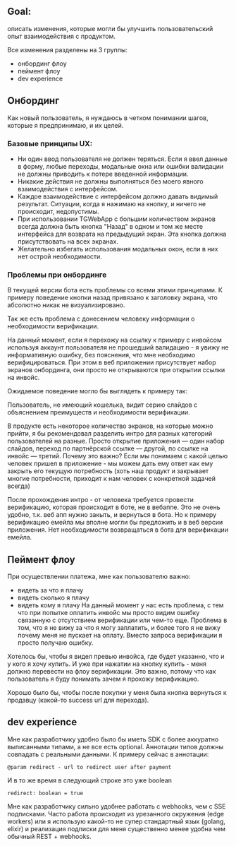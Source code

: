 ## Goal: 
описать изменения, которые могли бы улучшить пользовательский опыт взаимодействия с продуктом.

Все изменения разделены на 3 группы:
- онбординг флоу
- пеймент флоу
- dev experience
## Онбординг
Как новый пользователь, я нуждаюсь в четком понимании шагов, которые я предпринимаю, и их целей.
### Базовые принципы UX: 
- Ни один ввод пользователя не должен теряться. Если я ввел данные в форму, любые переходы, модальные окна или ошибки валидации не должны приводить к потере введенной информации.
- Никакие действия не должны выполняться без моего явного взаимодействия с интерфейсом.
- Каждое взаимодействие с интерфейсом должно давать видимый результат. Ситуации, когда я нажимаю на кнопку, и ничего не происходит, недопустимы.
- При использовании TGWebApp с большим количеством экранов всегда должна быть кнопка "Назад" в одном и том же месте интерфейса для возврата на предыдущий экран. Эта кнопка должна присутствовать на всех экранах.
- Желательно избегать использования модальных окон, если в них нет острой необходимости.

### Проблемы при онбординге
В текущей версии бота есть проблемы со всеми этими принципами. К примеру поведение кнопки назад привязано к заголовку экрана, что абсолютно никак не визуализировано.

Так же есть проблема с донесением человеку информации о необходимости верификации.

На данный момент, если я перехожу на ссылку к примеру с инвойсом используя аккаунт пользователя не прошедший валидацию - я увижу не информативную ошибку, без пояснения, что мне необходимо верифицироваться. При этом в веб приложении присутствует набор экранов онбординга, они просто не открываются при открытии ссылки на инвойс.

Ожидаемое поведение могло бы выглядеть к примеру так:

Пользователь, не имеющий кошелька, видит серию слайдов с объяснением преимуществ и необходимости верификации.

В продукте есть некоторое количество экранов, на которые можно прийти, я бы рекомендовал разделить интро для разных категорий пользователей на разные. Просто открытие приложения — один набор слайдов, переход по партнёрской ссылке — другой, по ссылке на инвойс — третий. Почему это важно? Если мы понимаем с какой целью человек пришел в приложение - мы можем дать ему ответ как ему закрыть его текущую потребность (хоть наш продукт и закрывает многие потребности, приходит к нам человек с конкретной задачей всегда)

После прохождения интро - от человека требуется провести верификацию, которая происходит в боте, не в вебаппе. Это не очень удобно, т.к. веб апп нужно закыть, и вернуться в бота. Но к примеру верификацию емейла мы вполне могли бы предложить и в веб версии приложения. Нет необходимости возвращаться в бота для верификации емейла.

## Пеймент флоу
 При осуществлении платежа, мне как пользователю важно:
 - видеть за что я плачу
 - видеть сколько я плачу
 - видеть кому я плачу
На данный момент у нас есть проблема, с тем что при попытке оплатить инвойс мы просто видим ошибку связанную с отсутствием верификации или чем-то еще. Проблема в том, что я не вижу за что я могу заплатить, и более того я не вижу почему меня не пускает на оплату. Вместо запроса верификации я просто получаю ошибку.

Хотелось бы, чтобы я видел превью инвойса, где будет указанно, что и у кого я хочу купить. И уже при нажатии на кнопку купить - меня должно перевести на флоу верификации. Это важно, потому что как пользователь я буду понимать зачем я прохожу верификацию. 

Хорошо было бы, чтобы после покупки у меня была кнопка вернуться к продавцу (какой-то success url для перехода).


## dev experience
Мне как разработчику удобно было бы иметь SDK с более аккуратно выписанными типами, а не все есть optional.
Аннотации типов должны совпадать с реальными данными. К примеру сейчас в аннотации:

`@param redirect - url to redirect user after payment`

И в то же время в следующий строке это уже boolean

`redirect: boolean = true`


Мне как разработчику сильно удобнее работать с webhooks, чем с SSE подписками. Часто работа происходит из урезанного окружения (edge workers) или я использую какой-то не супер стандартный язык (golang, elixir) и реализация подписки для меня существенно менее удобна чем обычный REST + webhooks.
